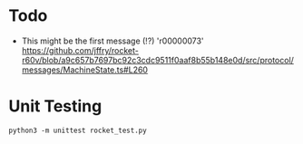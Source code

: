 # Todo

* This might be the first message (!?) 'r00000073'
<https://github.com/jffry/rocket-r60v/blob/a9c657b7697bc92c3cdc9511f0aaf8b55b148e0d/src/protocol/messages/MachineState.ts#L260>


# Unit Testing
```
python3 -m unittest rocket_test.py
```